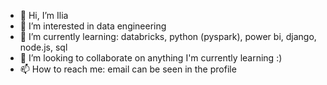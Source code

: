 - 👋 Hi, I’m Ilia
- 👀 I’m interested in data engineering
- 🌱 I’m currently learning: databricks, python (pyspark), power bi, django, node.js, sql
- 💞️ I’m looking to collaborate on anything I'm currently learning :)
- 📫 How to reach me: email can be seen in the profile

<!---
gofr1/gofr1 is a ✨ special ✨ repository because its `README.md` (this file) appears on your GitHub profile.
You can click the Preview link to take a look at your changes.
--->
